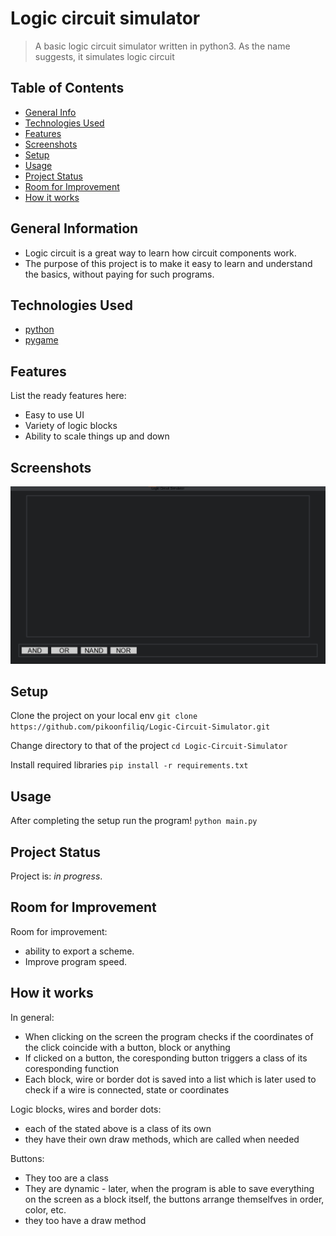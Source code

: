 # Logic circuit simulator
> A basic logic circuit simulator written in python3. As the name suggests, it simulates logic circuit 


## Table of Contents
* [General Info](#general-information)
* [Technologies Used](#technologies-used)
* [Features](#features)
* [Screenshots](#screenshots)
* [Setup](#setup)
* [Usage](#usage)
* [Project Status](#project-status)
* [Room for Improvement](#room-for-improvement)
* [How it works](#how-it-works)



## General Information
- Logic circuit is a great way to learn how circuit components work.
- The purpose of this project is to make it easy to learn and understand the basics, without paying for such programs.


## Technologies Used
- [python](https://www.python.org/)
- [pygame](https://www.pygame.org/)


## Features
List the ready features here:
- Easy to use UI
- Variety of logic blocks
- Ability to scale things up and down


## Screenshots
![Example screenshot](./img/example[1].png)



## Setup
Clone the project on your local env
`git clone https://github.com/pikoonfiliq/Logic-Circuit-Simulator.git`

Change directory to that of the project
`cd Logic-Circuit-Simulator`

Install required libraries
`pip install -r requirements.txt`

## Usage
After completing the setup run the program!
`python main.py`


## Project Status
Project is: _in progress_.


## Room for Improvement
Room for improvement:
- ability to export a scheme.
- Improve program speed.

## How it works
In general:
- When clicking on the screen the program checks if the coordinates of the click coincide with a button, block or anything
- If clicked on a button, the coresponding button triggers a class of its coresponding function
- Each block, wire or border dot is saved into a list which is later used to check if a wire is connected, state or coordinates

Logic blocks, wires and border dots:
- each of the stated above is a class of its own
- they have their own draw methods, which are called when needed

Buttons:
- They too are a class
- They are dynamic - later, when the program is able to save everything on the screen as a block itself, the buttons arrange themselfves in order, color, etc.
- they too have a draw method 
